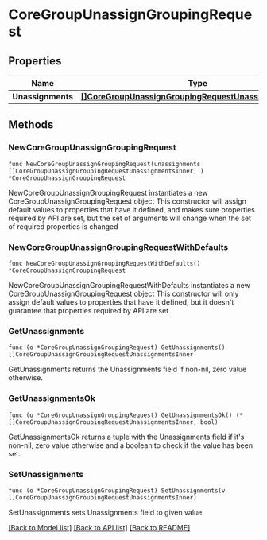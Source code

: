 # CoreGroupUnassignGroupingRequest

## Properties

Name | Type | Description | Notes
------------ | ------------- | ------------- | -------------
**Unassignments** | [**[]CoreGroupUnassignGroupingRequestUnassignmentsInner**](CoreGroupUnassignGroupingRequestUnassignmentsInner.md) |  | 

## Methods

### NewCoreGroupUnassignGroupingRequest

`func NewCoreGroupUnassignGroupingRequest(unassignments []CoreGroupUnassignGroupingRequestUnassignmentsInner, ) *CoreGroupUnassignGroupingRequest`

NewCoreGroupUnassignGroupingRequest instantiates a new CoreGroupUnassignGroupingRequest object
This constructor will assign default values to properties that have it defined,
and makes sure properties required by API are set, but the set of arguments
will change when the set of required properties is changed

### NewCoreGroupUnassignGroupingRequestWithDefaults

`func NewCoreGroupUnassignGroupingRequestWithDefaults() *CoreGroupUnassignGroupingRequest`

NewCoreGroupUnassignGroupingRequestWithDefaults instantiates a new CoreGroupUnassignGroupingRequest object
This constructor will only assign default values to properties that have it defined,
but it doesn't guarantee that properties required by API are set

### GetUnassignments

`func (o *CoreGroupUnassignGroupingRequest) GetUnassignments() []CoreGroupUnassignGroupingRequestUnassignmentsInner`

GetUnassignments returns the Unassignments field if non-nil, zero value otherwise.

### GetUnassignmentsOk

`func (o *CoreGroupUnassignGroupingRequest) GetUnassignmentsOk() (*[]CoreGroupUnassignGroupingRequestUnassignmentsInner, bool)`

GetUnassignmentsOk returns a tuple with the Unassignments field if it's non-nil, zero value otherwise
and a boolean to check if the value has been set.

### SetUnassignments

`func (o *CoreGroupUnassignGroupingRequest) SetUnassignments(v []CoreGroupUnassignGroupingRequestUnassignmentsInner)`

SetUnassignments sets Unassignments field to given value.



[[Back to Model list]](../README.md#documentation-for-models) [[Back to API list]](../README.md#documentation-for-api-endpoints) [[Back to README]](../README.md)


